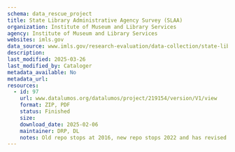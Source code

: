 ```yaml
---
schema: data_rescue_project 
title: State Library Administrative Agency Survey (SLAA)
organization: Institute of Museum and Library Services
agency: Institute of Museum and Library Services
websites: imls.gov
data_source: www.imls.gov/research-evaluation/data-collection/state-library-administrative-agency-survey
description: 
last_modified: 2025-03-26
last_modified_by: Cataloger
metadata_available: No
metadata_url: 
resources:
  - id: 97
    url: www.datalumos.org/datalumos/project/219154/version/V1/view
    format: ZIP, PDF
    status: Finished
    size: 
    download_date: 2025-02-06
    maintainer: DRP, DL
    notes: Old repo stops at 2016, new repo stops 2022 and has revised versions of older data. Suggest delete old
---
```

